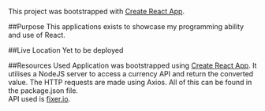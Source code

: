 This project was bootstrapped with [Create React App](https://github.com/facebook/create-react-app).

##Purpose
This applications exists to showcase my programming ability and use of React.  

##Live Location
Yet to be deployed

##Resources Used
Application was bootstrapped using [Create React App](https://github.com/facebook/create-react-app).
It utilises a NodeJS server to access a currency API and return the converted value.  The HTTP requests are made using Axios.  All of this can be found in the package.json file.  
API used is [fixer.io](https://fixer.io/).